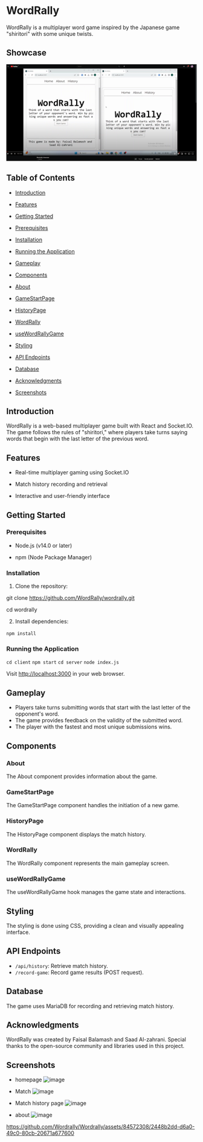
# WordRally

  

WordRally is a multiplayer word game inspired by the Japanese game "shiritori" with some unique twists.

## Showcase 

[![](./Youtube-Screenshot.png)](https://youtu.be/IvcrJSaIgwo)

## Table of Contents

- [Introduction](#introduction)

- [Features](#features)

- [Getting Started](#getting-started)

- [Prerequisites](#prerequisites)

- [Installation](#installation)

- [Running the Application](#running-the-application)

- [Gameplay](#gameplay)

- [Components](#components)

- [About](#about)

- [GameStartPage](#gamestartpage)

- [HistoryPage](#historypage)

- [WordRally](#wordrally)

- [useWordRallyGame](#usewordrallygame)

- [Styling](#styling)

- [API Endpoints](#api-endpoints)

- [Database](#database)

- [Acknowledgments](#acknowledgments)

- [Screenshots](#screenshots)

## Introduction

  

WordRally is a web-based multiplayer game built with React and Socket.IO. The game follows the rules of "shiritori," where players take turns saying words that begin with the last letter of the previous word.

  

## Features

  

- Real-time multiplayer gaming using Socket.IO

- Match history recording and retrieval

- Interactive and user-friendly interface

  

## Getting Started

  

### Prerequisites

  

- Node.js (v14.0 or later)

- npm (Node Package Manager)

  

### Installation

  

1. Clone the repository:

  

git clone https://github.com/WordRally/wordrally.git

cd wordrally

2.  Install dependencies:

`npm install` 

### Running the Application

`cd client`
`npm start`
`cd server`
`node index.js`

Visit [http://localhost:3000](http://localhost:3000/) in your web browser.

## Gameplay

-   Players take turns submitting words that start with the last letter of the opponent's word.
-   The game provides feedback on the validity of the submitted word.
-   The player with the fastest and most unique submissions wins.

## Components

### About

The About component provides information about the game.

### GameStartPage

The GameStartPage component handles the initiation of a new game.

### HistoryPage

The HistoryPage component displays the match history.

### WordRally

The WordRally component represents the main gameplay screen.

### useWordRallyGame

The useWordRallyGame hook manages the game state and interactions.

## Styling

The styling is done using CSS, providing a clean and visually appealing interface.

## API Endpoints

-   `/api/history`: Retrieve match history.
-   `/record-game`: Record game results (POST request).

## Database

The game uses MariaDB for recording and retrieving match history.

## Acknowledgments

WordRally was created by Faisal Balamash and Saad Al-zahrani. Special thanks to the open-source community and libraries used in this project.

## Screenshots
- homepage
![image](https://github.com/Wordrally/Wordrally/assets/98735672/63467bec-cd88-4b44-9691-80c06819d4f7)

- Match 
![image](https://github.com/Wordrally/Wordrally/assets/98735672/ecc050bc-5dbc-41b5-b6cb-e68222326054)

- Match history page
![image](https://github.com/Wordrally/Wordrally/assets/98735672/537c78b0-d3f4-41e8-9d27-e08258ca7eff)

- about 
![image](https://github.com/Wordrally/Wordrally/assets/98735672/be6493fd-8019-4f0e-8970-8734fcb05d98)




https://github.com/Wordrally/Wordrally/assets/84572308/2448b2dd-d6a0-49c0-80cb-20671a677600

